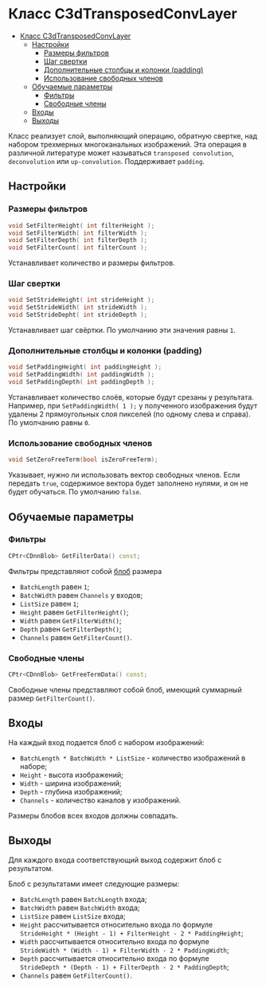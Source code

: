 # Класс C3dTransposedConvLayer

<!-- TOC -->

- [Класс C3dTransposedConvLayer](#класс-c3dtransposedconvlayer)
    - [Настройки](#настройки)
        - [Размеры фильтров](#размеры-фильтров)
        - [Шаг свертки](#шаг-свертки)
        - [Дополнительные столбцы и колонки (padding)](#дополнительные-столбцы-и-колонки-padding)
        - [Использование свободных членов](#использование-свободных-членов)
    - [Обучаемые параметры](#обучаемые-параметры)
        - [Фильтры](#фильтры)
        - [Свободные члены](#свободные-члены)
    - [Входы](#входы)
    - [Выходы](#выходы)

<!-- /TOC -->

Класс реализует слой, выполняющий операцию, обратную свертке, над набором трехмерных многоканальных изображений. Эта операция в различной литературе может называться `transposed convolution`, `deconvolution` или `up-convolution`. Поддерживает `padding`.

## Настройки

### Размеры фильтров

```c++
void SetFilterHeight( int filterHeight );
void SetFilterWidth( int filterWidth );
void SetFilterDepth( int filterDepth );
void SetFilterCount( int filterCount );
```

Устанавливает количество и размеры фильтров.

### Шаг свертки

```c++
void SetStrideHeight( int strideHeight );
void SetStrideWidth( int strideWidth );
void SetStrideDepht( int strideDepth );
```

Устанавливает шаг свёртки. По умолчанию эти значения равны `1`.

### Дополнительные столбцы и колонки (padding)

```c++
void SetPaddingHeight( int paddingHeight );
void SetPaddingWidth( int paddingWidth );
void SetPaddingDepth( int paddingDepth );
```

Устанавливает количество слоёв, которые будут срезаны у результата. Например, при `SetPaddingWidth( 1 );` у полученного изображения будут удалены 2 прямоугольных слоя пикселей (по одному слева и справа). По умолчанию равны `0`.

### Использование свободных членов

```c++
void SetZeroFreeTerm(bool isZeroFreeTerm);
```

Указывает, нужно ли использовать вектор свободных членов. Если передать `true`, содержимое вектора будет заполнено нулями, и он не будет обучаться. По умолчанию `false`.

## Обучаемые параметры

### Фильтры

```c++
CPtr<CDnnBlob> GetFilterData() const;
```

Фильтры представляют собой [блоб](../DnnBlob.md) размера

- `BatchLength` равен `1`;
- `BatchWidth` равен `Channels` у входов;
- `ListSize` равен `1`;
- `Height` равен `GetFilterHeight()`;
- `Width` равен `GetFilterWidth()`;
- `Depth` равен `GetFilterDepth()`;
- `Channels` равен `GetFilterCount()`.

### Свободные члены

```c++
CPtr<CDnnBlob> GetFreeTermData() const;
```

Свободные члены представляют собой блоб, имеющий суммарный размер `GetFilterCount()`.

## Входы

На каждый вход подается блоб с набором изображений:

- `BatchLength * BatchWidth * ListSize` - количество изображений в наборе;
- `Height` - высота изображений;
- `Width` - ширина изображений;
- `Depth` - глубина изображений;
- `Channels` - количество каналов у изображений.

Размеры блобов всех входов должны совпадать.

## Выходы

Для каждого входа соответствующий выход содержит блоб с результатом.

Блоб с результатами имеет следующие размеры:

- `BatchLength` равен `BatchLength` входа;
- `BatchWidth` равен `BatchWidth` входа;
- `ListSize` равен `ListSize` входа;
- `Height` рассчитывается относительно входа по формуле  
`StrideHeight * (Height - 1) + FilterHeight - 2 * PaddingHeight`;
- `Width` рассчитывается относительно входа по формуле  
`StrideWidth * (Width - 1) + FilterWidth - 2 * PaddingWidth`;
- `Depth` рассчитывается относительно входа по формуле  
`StrideDepth * (Depth - 1) + FilterDepth - 2 * PaddingDepth`;
- `Channels` равен `GetFilterCount()`.
